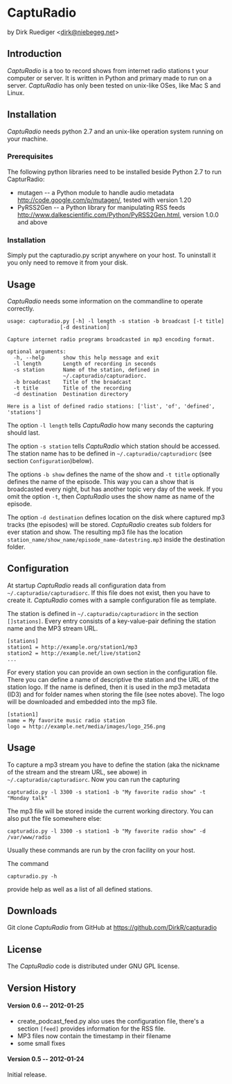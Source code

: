 # CaptuRadio

by Dirk Ruediger <<dirk@niebegeg.net>>

## Introduction

_CaptuRadio_ is a too to record shows from internet radio stations t your computer or server.
It is written in Python and primary made to run on a server.
_CaptuRadio_ has only been tested on unix-like OSes, like Mac S and Linux.

## Installation

_CaptuRadio_ needs python 2.7 and an unix-like operation system running on your machine.

### Prerequisites

The following python libraries need to be installed beside Python 2.7 to run CapturRadio:

* mutagen -- a Python module to handle audio metadata      
  http://code.google.com/p/mutagen/, tested with version 1.20
* PyRSS2Gen -- a Python library for manipulating RSS feeds   
  http://www.dalkescientific.com/Python/PyRSS2Gen.html, version 1.0.0 and above

### Installation

Simply put the capturadio.py script anywhere on your host. 
To uninstall it you only need to remove it from your disk.

## Usage

_CaptuRadio_ needs some information on the commandline to operate correctly.

    usage: capturadio.py [-h] -l length -s station -b broadcast [-t title]
                     [-d destination]
    
    Capture internet radio programs broadcasted in mp3 encoding format.
    
    optional arguments:
      -h, --help      show this help message and exit
      -l length       Length of recording in seconds
      -s station      Name of the station, defined in 
                      ~/.capturadio/capturadiorc.
      -b broadcast    Title of the broadcast
      -t title        Title of the recording
      -d destination  Destination directory

    Here is a list of defined radio stations: ['list', 'of', 'defined', 'stations']

The option `-l length` tells _CaptuRadio_ how many seconds the capturing should last.

The option `-s station` tells _CaptuRadio_ which station should be accessed. The station name has to be defined in `~/.capturadio/capturadiorc` (see section `Configuration`)below).

The options `-b show` defines the name of the show and  `-t title` optionally defines the name of the episode. This way you can a show that is broadcasted every night, but has another topic very day of the week. If you omit the option `-t`, then _CaptuRadio_ uses the show name as name of the episode.

The option `-d destination` defines location on the disk where captured mp3 tracks (the episodes) will be stored.  _CaptuRadio_ creates sub folders for ever station and show. The resulting mp3 file has the location `station_name/show_name/episode_name-datestring.mp3` inside the destination folder.

## Configuration

At startup _CaptuRadio_ reads all configuration data from `~/.capturadio/capturadiorc`. If this file does not exist, then you have to create it. _CaptuRadio_ comes with a sample configuration file as template.

The station is defined in `~/.capturadio/capturadiorc` in 
the section `[]stations]`. Every entry consists of a key-value-pair
defining the station name and the MP3 stream URL.

    [stations]
    station1 = http://example.org/station1/mp3
    station2 = http://example.net/live/station2
    ...

For every station you can provide an own section in the configuration file. 
There you can define a name of descriptive the station and the URL 
of the station logo.  If the name is defined, then it is used in the mp3
metadata (ID3) and for folder names when storing the file (see notes
above). The logo will be downloaded and embedded into the mp3 file.

    [station1]
    name = My favorite music radio station
    logo = http://example.net/media/images/logo_256.png

## Usage

To capture a mp3 stream you have to define the station (aka the nickname of the stream and the stream URL, see abowe) in `~/.capturadio/capturadiorc`. Now you can run the capturing

    capturadio.py -l 3300 -s station1 -b "My favorite radio show" -t "Monday talk"

The mp3 file will be stored inside the current working directory. You can also put the file somewhere else:

    capturadio.py -l 3300 -s station1 -b "My favorite radio show" -d /var/www/radio

Usually these commands are run by the cron facility on your host.

The command

    capturadio.py -h

provide help as well as a list of all defined stations.

## Downloads

Git clone _CaptuRadio_ from GitHub at https://github.com/DirkR/capturadio

## License

The _CaptuRadio_ code is distributed under GNU GPL license.

## Version History

#### Version 0.6 -- 2012-01-25

* create_podcast_feed.py also uses the configuration file, there's a section `[feed]` provides information for the RSS file.
* MP3 files now contain the timestamp in their filename
* some small fixes

#### Version 0.5 -- 2012-01-24

Initial release.
